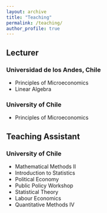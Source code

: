 ```yaml
---
layout: archive
title: "Teaching"
permalink: /teaching/
author_profile: true
---
```


## Lecturer

### Universidad de los Andes, Chile
* Principles of Microeconomics
* Linear Algebra


### University of Chile
* Principles of Microeconomics


## Teaching Assistant

### University of Chile
* Mathematical Methods II
* Introduction to Statistics
* Political Economy
* Public Policy Workshop
* Statistical Theory
* Labour Economics
* Quantitative Methods IV